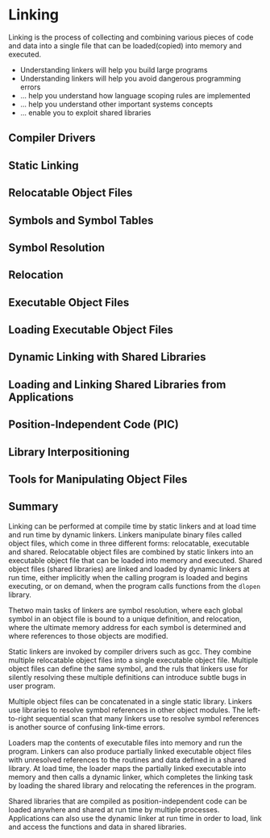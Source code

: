 # Linking

Linking is the process of collecting and combining various pieces of code and data into a single file that can be loaded(copied) into memory and executed.

- Understanding linkers will help you build large programs
- Understanding linkers will help you avoid dangerous programming errors
- ... help you understand how language scoping rules are implemented
- ... help you understand other important systems concepts
- ... enable you to exploit shared libraries

## Compiler Drivers

## Static Linking

## Relocatable Object Files

## Symbols and Symbol Tables

## Symbol Resolution

## Relocation

## Executable Object Files

## Loading Executable Object Files

## Dynamic Linking with Shared Libraries

## Loading and Linking Shared Libraries from Applications

## Position-Independent Code (PIC)

## Library Interpositioning

## Tools for Manipulating Object Files

## Summary

Linking can be performed at compile time by static linkers and at load time and run time by dynamic linkers. Linkers manipulate binary files called object files, which come in three different forms: relocatable, executable and shared. Relocatable object files are combined by static linkers into an executable object file that can be loaded into memory and executed. Shared object files (shared libraries) are linked and loaded by dynamic linkers at run time, either implicitly when the calling program is loaded and begins executing, or on demand, when the program calls functions from the `dlopen` library.

Thetwo main tasks of linkers are symbol resolution, where each global symbol in an object file is bound to a unique definition, and relocation, where the ultimate memory address for each symbol is determined and where references to those objects are modified.

Static linkers are invoked by compiler drivers such as gcc. They combine multiple relocatable object files into a single executable object file. Multiple object files can define the same symbol, and the ruls that linkers use for silently resolving these multiple definitions can introduce subtle bugs in user program.

Multiple object files can be concatenated in a single static library. Linkers use libraries to resolve symbol references in other object modules. The left-to-right sequential scan that many linkers use to resolve symbol references is another source of confusing link-time errors.

Loaders map the contents of executable files into memory and run the program. Linkers can also produce partially linked executable object files with unresolved references to the routines and data defined in a shared library. At load time, the loader maps the partially linked executable into memory and then calls a dynamic linker, which completes the linking task by loading the shared library and relocating the references in the program.

Shared libraries that are compiled as position-independent code can be loaded anywhere and shared at run time by multiple processes. Applications can also use the dynamic linker at run time in order to load, link and access the functions and data in shared libraries.
